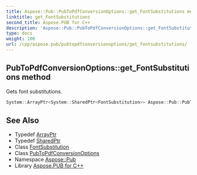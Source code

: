 ```yaml
---
title: Aspose::Pub::PubToPdfConversionOptions::get_FontSubstitutions method
linktitle: get_FontSubstitutions
second_title: Aspose.PUB for C++
description: 'Aspose::Pub::PubToPdfConversionOptions::get_FontSubstitutions method. Gets font substitutions in C++.'
type: docs
weight: 100
url: /cpp/aspose.pub/pubtopdfconversionoptions/get_fontsubstitutions/
---
```

## PubToPdfConversionOptions::get_FontSubstitutions method


Gets font substitutions.

```cpp
System::ArrayPtr<System::SharedPtr<FontSubstitution>> Aspose::Pub::PubToPdfConversionOptions::get_FontSubstitutions()
```

## See Also

* Typedef [ArrayPtr](../../../system/arrayptr/)
* Typedef [SharedPtr](../../../system/sharedptr/)
* Class [FontSubstitution](../../fontsubstitution/)
* Class [PubToPdfConversionOptions](../)
* Namespace [Aspose::Pub](../../)
* Library [Aspose.PUB for C++](../../../)
